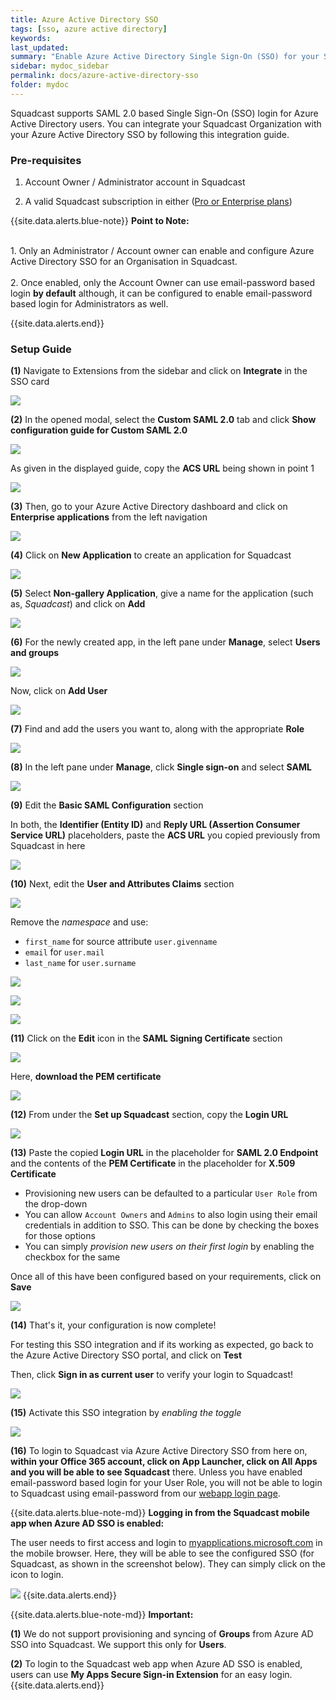 ```yaml
---
title: Azure Active Directory SSO
tags: [sso, azure active directory]
keywords:
last_updated:
summary: "Enable Azure Active Directory Single Sign-On (SSO) for your Squadcast Organisation"
sidebar: mydoc_sidebar
permalink: docs/azure-active-directory-sso
folder: mydoc
---
```


Squadcast supports SAML 2.0 based Single Sign-On (SSO) login for Azure Active Directory users. You can integrate your Squadcast Organization with your Azure Active Directory SSO by following this integration guide.

### Pre-requisites

1. Account Owner / Administrator account in Squadcast

2. A valid Squadcast subscription in either ([Pro or Enterprise plans](https://www.squadcast.com/pricing))

{{site.data.alerts.blue-note}}
<b>Point to Note: </b>
<br/><br/><p>1. Only an Administrator / Account owner can enable and configure Azure Active Directory SSO for an Organisation in Squadcast.<br/><br/> 2. Once enabled, only the Account Owner can use email-password based login <b>by default</b> although, it can be configured to enable email-password based login for Administrators as well.</p>
{{site.data.alerts.end}}

### Setup Guide

**(1)** Navigate to Extensions from the sidebar and click on **Integrate** in the SSO card

![](images/azure_squadcast_1.png)

**(2)** In the opened modal, select the **Custom SAML 2.0** tab and click **Show configuration guide for Custom SAML 2.0**

![](images/azure_squadcast_2.png)

As given in the displayed guide, copy the **ACS URL** being shown in point 1

![](images/saml_3.png)

**(3)** Then, go to your Azure Active Directory dashboard and click on **Enterprise applications** from the left navigation

![](images/azure_squadcast_4.png)

**(4)** Click on **New Application** to create an application for Squadcast

![](images/azure_squadcast_5.png)

**(5)** Select **Non-gallery Application**, give a name for the application (such as, _Squadcast_) and click on **Add**

![](images/azure_squadcast_6.png)

**(6)** For the newly created app, in the left pane under **Manage**, select **Users and groups**

![](images/azure_squadcast_7.png)

Now, click on **Add User**

![](images/azure_squadcast_8.png)

**(7)** Find and add the users you want to, along with the appropriate **Role**

![](images/azure_squadcast_9.png)

**(8)** In the left pane under **Manage**, click **Single sign-on** and select **SAML**

![](images/azure_squadcast_10.png)

**(9)** Edit the **Basic SAML Configuration** section

In both, the **Identifier (Entity ID)** and **Reply URL (Assertion Consumer Service URL)** placeholders, paste the **ACS URL** you copied previously from Squadcast in here

![](images/azure_squadcast_11.png)

**(10)** Next, edit the **User and Attributes Claims** section

![](images/azure_squadcast_12.png)

Remove the _namespace_ and use:
- `first_name` for source attribute `user.givenname`
- `email` for `user.mail`
- `last_name` for `user.surname`

![](images/azure_squadcast_13.png)

![](images/azure_squadcast_14.png)

![](images/azure_squadcast_15.png)

**(11)** Click on the **Edit** icon in the **SAML Signing Certificate** section

![](images/azure_squadcast_20.png)

Here, **download the PEM certificate**

![](images/azure_squadcast_16.png)

**(12)** From under the **Set up Squadcast** section, copy the **Login URL**

![](images/azure_squadcast_17.png)

**(13)** Paste the copied **Login URL** in the placeholder for **SAML 2.0 Endpoint** and the contents of the **PEM Certificate** in the placeholder for **X.509 Certificate**

- Provisioning new users can be defaulted to a particular `User Role` from the drop-down
- You can allow `Account Owners` and `Admins` to also login using their email credentials in addition to SSO. This can be done by checking the boxes for those options
- You can simply _provision new users on their first login_ by enabling the checkbox for the same

Once all of this have been configured based on your requirements, click on **Save**

![](images/azure_squadcast_18.png)

**(14)** That's it, your configuration is now complete!

For testing this SSO integration and if its working as expected, go back to the Azure Active Directory SSO portal, and click on **Test** 

Then, click **Sign in as current user** to verify your login to Squadcast!

![](images/azure_squadcast_19.png)

**(15)** Activate this SSO integration by _enabling the toggle_

![](images/azure_squadcast_21.png)

**(16)** To login to Squadcast via Azure Active Directory SSO from here on, **within your Office 365 account, click on App Launcher,  click on All Apps and you will be able to see Squadcast** there. Unless you have enabled email-password based login for your User Role, you will not be able to login to Squadcast using email-password from our [webapp login page](https://app.squadcast.com).

{{site.data.alerts.blue-note-md}}
**Logging in from the Squadcast mobile app when Azure AD SSO is enabled:**

The user needs to first access and login to [myapplications.microsoft.com](myapplications.microsoft.com) in the mobile browser. Here, they will be able to see the configured SSO (for Squadcast, as shown in the screenshot below). They can simply click on the icon to login.

![](images/azure_squadcast_22.png)
{{site.data.alerts.end}}

{{site.data.alerts.blue-note-md}}
**Important:**

**(1)** We do not support provisioning and syncing of **Groups** from Azure AD SSO into Squadcast. We support this only for **Users**.

**(2)** To login to the Squadcast web app when Azure AD SSO is enabled, users can use **My Apps Secure Sign-in Extension** for an easy login.
{{site.data.alerts.end}}